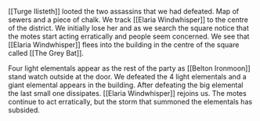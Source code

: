 [[Turge Ilisteth]] looted the two assassins that we had defeated. Map of sewers and a piece of chalk.
We track [[Elaria Windwhisper]] to the centre of the district. We initially lose her and as we search the square notice that the motes start acting erratically and people seem concerned. We see that [[Elaria Windwhisper]] flees into the building in the centre of the square called [[The Grey Bat]]. 

Four light elementals appear as the rest of the party as [[Belton Ironmoon]] stand watch outside at the door. We defeated the 4 light elementals and a giant elemental appears in the building.
After defeating the big elemental the last small one dissipates. [[Elaria Windwhisper]] rejoins us. The motes continue to act erratically, but the storm that summoned the elementals has subsided.